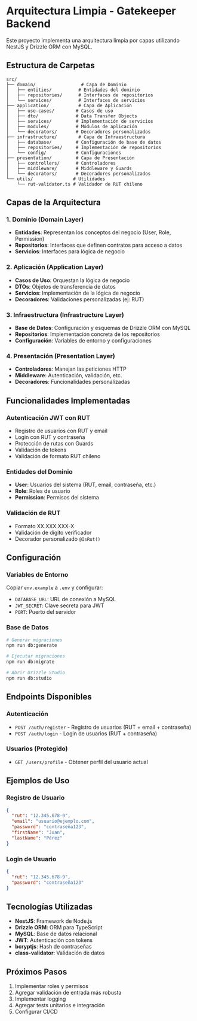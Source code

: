 # Arquitectura Limpia - Gatekeeper Backend

Este proyecto implementa una arquitectura limpia por capas utilizando NestJS y Drizzle ORM con MySQL.

## Estructura de Carpetas

```
src/
├── domain/                 # Capa de Dominio
│   ├── entities/          # Entidades del dominio
│   ├── repositories/      # Interfaces de repositorios
│   └── services/          # Interfaces de servicios
├── application/           # Capa de Aplicación
│   ├── use-cases/        # Casos de uso
│   ├── dto/              # Data Transfer Objects
│   ├── services/         # Implementación de servicios
│   ├── modules/          # Módulos de aplicación
│   └── decorators/       # Decoradores personalizados
├── infrastructure/        # Capa de Infraestructura
│   ├── database/         # Configuración de base de datos
│   ├── repositories/     # Implementación de repositorios
│   └── config/           # Configuraciones
├── presentation/         # Capa de Presentación
│   ├── controllers/      # Controladores
│   ├── middleware/       # Middleware y Guards
│   └── decorators/       # Decoradores personalizados
└── utils/               # Utilidades
    └── rut-validator.ts # Validador de RUT chileno
```

## Capas de la Arquitectura

### 1. Dominio (Domain Layer)

- **Entidades**: Representan los conceptos del negocio (User, Role, Permission)
- **Repositorios**: Interfaces que definen contratos para acceso a datos
- **Servicios**: Interfaces para lógica de negocio

### 2. Aplicación (Application Layer)

- **Casos de Uso**: Orquestan la lógica de negocio
- **DTOs**: Objetos de transferencia de datos
- **Servicios**: Implementación de la lógica de negocio
- **Decoradores**: Validaciones personalizadas (ej: RUT)

### 3. Infraestructura (Infrastructure Layer)

- **Base de Datos**: Configuración y esquemas de Drizzle ORM con MySQL
- **Repositorios**: Implementación concreta de los repositorios
- **Configuración**: Variables de entorno y configuraciones

### 4. Presentación (Presentation Layer)

- **Controladores**: Manejan las peticiones HTTP
- **Middleware**: Autenticación, validación, etc.
- **Decoradores**: Funcionalidades personalizadas

## Funcionalidades Implementadas

### Autenticación JWT con RUT

- Registro de usuarios con RUT y email
- Login con RUT y contraseña
- Protección de rutas con Guards
- Validación de tokens
- Validación de formato RUT chileno

### Entidades del Dominio

- **User**: Usuarios del sistema (RUT, email, contraseña, etc.)
- **Role**: Roles de usuario
- **Permission**: Permisos del sistema

### Validación de RUT

- Formato XX.XXX.XXX-X
- Validación de dígito verificador
- Decorador personalizado `@IsRut()`

## Configuración

### Variables de Entorno

Copiar `env.example` a `.env` y configurar:

- `DATABASE_URL`: URL de conexión a MySQL
- `JWT_SECRET`: Clave secreta para JWT
- `PORT`: Puerto del servidor

### Base de Datos

```bash
# Generar migraciones
npm run db:generate

# Ejecutar migraciones
npm run db:migrate

# Abrir Drizzle Studio
npm run db:studio
```

## Endpoints Disponibles

### Autenticación

- `POST /auth/register` - Registro de usuarios (RUT + email + contraseña)
- `POST /auth/login` - Login de usuarios (RUT + contraseña)

### Usuarios (Protegido)

- `GET /users/profile` - Obtener perfil del usuario actual

## Ejemplos de Uso

### Registro de Usuario

```json
{
  "rut": "12.345.678-9",
  "email": "usuario@ejemplo.com",
  "password": "contraseña123",
  "firstName": "Juan",
  "lastName": "Pérez"
}
```

### Login de Usuario

```json
{
  "rut": "12.345.678-9",
  "password": "contraseña123"
}
```

## Tecnologías Utilizadas

- **NestJS**: Framework de Node.js
- **Drizzle ORM**: ORM para TypeScript
- **MySQL**: Base de datos relacional
- **JWT**: Autenticación con tokens
- **bcryptjs**: Hash de contraseñas
- **class-validator**: Validación de datos

## Próximos Pasos

1. Implementar roles y permisos
2. Agregar validación de entrada más robusta
3. Implementar logging
4. Agregar tests unitarios e integración
5. Configurar CI/CD
